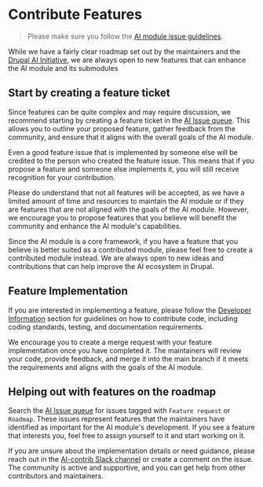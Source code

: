 # Contribute Features

> Please make sure you follow the [AI module issue guidelines](issue_guidelines.md).

While we have a fairly clear roadmap set out by the maintainers and the [Drupal AI Initiative](https://new.drupal.org/ai/announcement), we are always open to new features that can enhance the AI module and its submodules

## Start by creating a feature ticket
Since features can be quite complex and may require discussion, we recommend starting by creating a feature ticket in the [AI Issue queue](https://www.drupal.org/project/issues/ai?categories=All). This allows you to outline your proposed feature, gather feedback from the community, and ensure that it aligns with the overall goals of the AI module.

Even a good feature issue that is implemented by someone else will be credited to the person who created the feature issue. This means that if you propose a feature and someone else implements it, you will still receive recognition for your contribution.

Please do understand that not all features will be accepted, as we have a limited amount of time and resources to maintain the AI module or if they are features that are not aligned with the goals of the AI module. However, we encourage you to propose features that you believe will benefit the community and enhance the AI module's capabilities.

Since the AI module is a core framework, if you have a feature that you believe is better suited as a contributed module, please feel free to create a contributed module instead. We are always open to new ideas and contributions that can help improve the AI ecosystem in Drupal.

## Feature Implementation
If you are interested in implementing a feature, please follow the [Developer Information](developer_information.md) section for guidelines on how to contribute code, including coding standards, testing, and documentation requirements.

We encourage you to create a merge request with your feature implementation once you have completed it. The maintainers will review your code, provide feedback, and merge it into the main branch if it meets the requirements and aligns with the goals of the AI module.

## Helping out with features on the roadmap
Search the [AI Issue queue](https://www.drupal.org/project/issues/ai?categories=All) for issues tagged with `Feature request` or `Roadmap`. These issues represent features that the maintainers have identified as important for the AI module's development. If you see a feature that interests you, feel free to assign yourself to it and start working on it.

If you are unsure about the implementation details or need guidance, please reach out in the [AI-contrib Slack channel](https://www.drupal.org/slack) or create a comment on the issue. The community is active and supportive, and you can get help from other contributors and maintainers.
